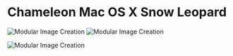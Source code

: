 # Chameleon Mac OS X Snow Leopard
![Modular Image Creation](https://i62.servimg.com/u/f62/18/50/18/69/untitl14.jpg)
![Modular Image Creation](https://i62.servimg.com/u/f62/18/50/18/69/captu493.png)

![Modular Image Creation](https://i62.servimg.com/u/f62/18/50/18/69/pics10.jpg)
